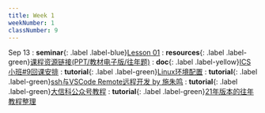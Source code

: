 ```yaml
---
title: Week 1
weekNumber: 1
classNumber: 9
---
```


Sep 13
: **seminar**{: .label .label-blue}[Lesson 01](/ICS-23-Fall/assets/class9/slides/Lesson_01.pptx)
  : **resources**{: .label .label-green}[课程资源链接(PPT/教材电子版/往年题)](https://disk.pku.edu.cn/#/link/FA4FB78A737226AF7CFA00F3CF1A010A)
: **doc**{: .label .label-yellow}[ICS小班#9回课安排](https://docs.qq.com/sheet/DUW1tWHdhQ0FScmJt?tab=BB08J2)
  : **tutorial**{: .label .label-green}[Linux环境配置](https://mp.weixin.qq.com/s/Xa8-OOddoAKoulUQjE8k3Q)
: **tutorial**{: .label .label-green}[ssh与VSCode Remote远程开发 by 施朱鸣](https://mp.weixin.qq.com/s/cnEFK1VX2hM_VBev8MdpVQ)
  : **tutorial**{: .label .label-green}[大信科公众号教程](/ICS-23-Fall/assets/class9/1-大信科公众号教程.md)
: **tutorial**{: .label .label-green}[21年版本的往年教程整理](/ICS-23-Fall/assets/class9/1-21年版本的往年教程整理.md)